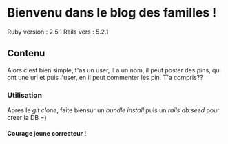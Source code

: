 # Bienvenu dans le blog des familles !
Ruby version : 2.5.1
Rails vers : 5.2.1

## Contenu
Alors c'est bien simple, t'as un user, il a un nom, il peut poster des pins, qui ont une url et puis l'user, en il peut commenter les pin. T'a compris??

### Utilisation
Apres le *git clone*, faite biensur un *bundle install* puis un *rails db:seed* pour creer la DB =)


#### Courage jeune correcteur !